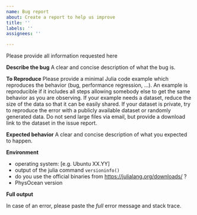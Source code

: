 ```yaml
---
name: Bug report
about: Create a report to help us improve
title: ''
labels: ''
assignees: ''

---
```


Please provide all information requested here

**Describe the bug**
A clear and concise description of what the bug is.

**To Reproduce**
Please provide a minimal Julia code example which reproduces the behavior (bug, performance regression, ...).
An example is reproducible if it includes all steps allowing somebody else to get the same behavior as you are observing.
If your example needs a dataset, reduce the size of the data so that it can be easily shared. If your dataset is private,
try to reproduce the error with a publicly available dataset or randomly generated data. Do not send large files via email, but provide a download link to the dataset in the issue report.

**Expected behavior**
A clear and concise description of what you expected to happen.

**Environment**
- operating system: [e.g. Ubuntu XX.YY]
- output of the julia command `versioninfo()`
- do you use the official binaries from https://julialang.org/downloads/ ?
- PhysOcean version

**Full output**

In case of an error, please paste the *full* error message and stack trace.
